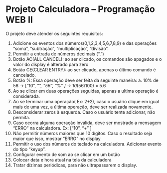 # Projeto Calculadora – Programação WEB II
O projeto deve atender os seguintes requisitos: 
1.	Adicione os eventos dos números(0,1,2,3,4,5,6,7,8,9) e das operações “soma”, “subtração”, “multiplicação”, “divisão”.
2.	Permitir a entrada de números decimais (“.”)
3.	Botão AC(ALL CANCEL): ao ser clicado, os comandos são apagados e o valor do display é alterado para zero
4.	Botão CE(CLEAR ENTRY): ao ser clicado, apenas o último comando  é cancelado. 
5.	Botão %: Essa operação deve ser feita da seguinte maneira: 
a.	10% de 56 ->  [“10”, “*”, “56”, “%” ] -> 10*(56/100) = 5.6
6.	Ao se clicar em duas operações seguidas, apenas a ultima operação é considerada.
7.	Ao se terminar uma operação( Ex: 2+2), caso o usuário clique em igual mais de uma vez, a última operação, deve ser realizada novamente.
8.	Desconsiderar zeros à esquerda. Caso o usuário tente adicionar, não permita.  
9.	Caso ocorra alguma operação inválida, deve ser mostrado a mensagem “ERRO” na calculadora. Ex: [“10”, “+” ]
10.	Não permitir números maiores que 10 dígitos. Caso o resultado seja maior que isso, mostrar “ERRO” no display
11.	Permitir o uso dos números do teclado na calculadora. Adicionar evento do tipo “keyup”. 
12.	Configurar evento de som ao se clicar em um botão
13.	Colocar data e hora atual na tela da calculadora
14.	Tratar dízimas periódicas, para não ultrapassarem o display.
